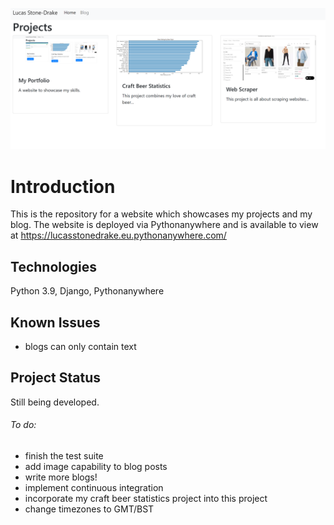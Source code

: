 ![](projects/static/img/projects2.png)
# Introduction

This is the repository for a website which showcases my projects and my blog. The website is deployed via Pythonanywhere and is available to view at https://lucasstonedrake.eu.pythonanywhere.com/  

## Technologies

Python 3.9, Django, Pythonanywhere

## Known Issues

- blogs can only contain text

## Project Status

Still being developed. 

###### To do:
- finish the test suite
- add image capability to blog posts
- write more blogs!
- implement continuous integration
- incorporate my craft beer statistics project into this project
- change timezones to GMT/BST







